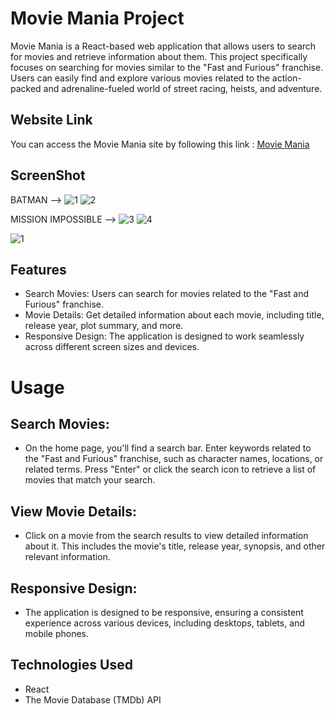 # Movie Mania Project

Movie Mania is a React-based web application that allows users to search for movies and retrieve information about them. This project specifically focuses on searching for movies similar to the "Fast and Furious" franchise. Users can easily find and explore various movies related to the action-packed and adrenaline-fueled world of street racing, heists, and adventure.

## Website Link
You can access the Movie Mania site by following this link : [Movie Mania](https://moviess-mania.netlify.app/)

## ScreenShot

BATMAN -->
![1](https://github.com/AnkitJha13/Movie-Mania/assets/116744896/b9399ecc-46eb-4dfe-80e0-3e1ce2136342)
![2](https://github.com/AnkitJha13/Movie-Mania/assets/116744896/f453e63d-5607-4610-ad00-72f6f96c74e9)


MISSION IMPOSSIBLE -->
![3](https://github.com/AnkitJha13/Movie-Mania/assets/116744896/0b3c6caa-cccb-4943-9a22-f136a4ab7ead)
![4](https://github.com/AnkitJha13/Movie-Mania/assets/116744896/39d53a73-7303-40b5-84a3-d6f531ab05a8)

![1](https://github.com/AnkitJha13/Movie-Mania/assets/116744896/1c88ee14-e49d-42f6-a610-be757edf2b96)




## Features
- Search Movies: Users can search for movies related to the "Fast and Furious" franchise.
- Movie Details: Get detailed information about each movie, including title, release year, plot summary, and more.
- Responsive Design: The application is designed to work seamlessly across different screen sizes and devices.

# Usage
## Search Movies:
- On the home page, you'll find a search bar. Enter keywords related to the "Fast and Furious" franchise, such as character names, locations, or related terms. Press "Enter" or click the search icon to retrieve a list of movies that match your search.

## View Movie Details:
- Click on a movie from the search results to view detailed information about it. This includes the movie's title, release year, synopsis, and other relevant information.

## Responsive Design:   
- The application is designed to be responsive, ensuring a consistent experience across various devices, including desktops, tablets, and mobile phones.

## Technologies Used
- React
- The Movie Database (TMDb) API
